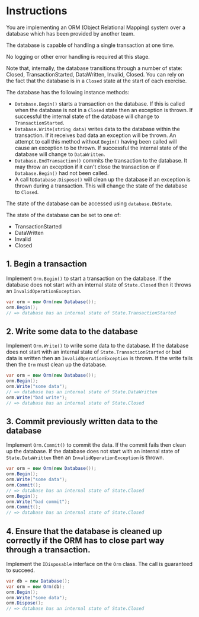 # Instructions

You are implementing an ORM (Object Relational Mapping) system over a database which has been provided by another team.

The database is capable of handling a single transaction at one time.

No logging or other error handling is required at this stage.

Note that, internally, the database transitions through a number of state: Closed, TransactionStarted, DataWritten, Invalid, Closed. You can rely on the fact that the database is in a `Closed` state at the start of each exercise.

The database has the following instance methods:

- `Database.Begin()` starts a transaction on the database. If this is called when the database is not in a `Closed` state then an exception is thrown. If successful the internal state of the database will change to `TransactionStarted`.
- `Database.Write(string data)` writes data to the database within the transaction. If it receives bad data an exception will be thrown. An attempt to call this method without `Begin()` having been called will cause an exception to be thrown. If successful the internal state of the database will change to `DataWritten`.
- `Database.EndTransaction()` commits the transaction to the database. It may throw an exception if it can't close the transaction or if `Database.Begin()` had not been called.
- A call to`Database.Dispose()` will clean up the database if an exception is thrown during a transaction. This will change the state of the database to `Closed`.

The state of the database can be accessed using `database.DbState`.

The state of the database can be set to one of:

- TransactionStarted
- DataWritten
- Invalid
- Closed

## 1. Begin a transaction

Implement `Orm.Begin()` to start a transaction on the database. If the database does not start with an internal state of `State.Closed` then it throws an `InvalidOperationException`.

```csharp
var orm = new Orm(new Database());
orm.Begin();
// => database has an internal state of State.TransactionStarted
```

## 2. Write some data to the database

Implement `Orm.Write()` to write some data to the database. If the database does not start with an internal state of `State.TransactionStarted` or bad data is written then an `InvalidOperationException` is thrown. If the write fails then the `Orm` must clean up the database.

```csharp
var orm = new Orm(new Database());
orm.Begin();
orm.Write("some data");
// => database has an internal state of State.DataWritten
orm.Write("bad write");
// => database has an internal state of State.Closed
```

## 3. Commit previously written data to the database

Implement `Orm.Commit()` to commit the data. If the commit fails then clean up the database. If the database does not start with an internal state of `State.DataWritten` then an `InvalidOperationException` is thrown.

```csharp
var orm = new Orm(new Database());
orm.Begin();
orm.Write("some data");
orm.Commit();
// => database has an internal state of State.Closed
orm.Begin();
orm.Write("bad commit");
orm.Commit();
// => database has an internal state of State.Closed
```

## 4. Ensure that the database is cleaned up correctly if the ORM has to close part way through a transaction.

Implement the `IDisposable` interface on the `Orm` class. The call is guaranteed to succeed.

```csharp
var db = new Database();
var orm = new Orm(db);
orm.Begin();
orm.Write("some data");
orm.Dispose();
// => database has an internal state of State.Closed
```
